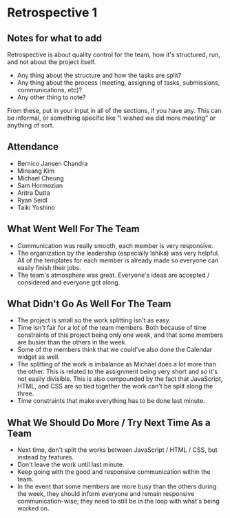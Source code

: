 # Retrospective 1

## Notes for what to add
Retrospective is about quality control for the team, how it's structured, run, and not about the project itself.
- Any thing about the structure and how the tasks are split?
- Any thing about the process (meeting, assigning of tasks, submissions, communications, etc)?
- Any other thing to note?

From these, put in your input in all of the sections, if you have any. This can be informal, or something specific like "I wished we did more meeting" or anything of sort.

## Attendance
- Bernico Jansen Chandra
- Minsang Kim
- Michael Cheung
- Sam Hormozian
- Aritra Dutta
- Ryan Seidl
- Taiki Yoshino

## What Went Well For The Team
- Communication was really smooth, each member is very responsive.
- The organization by the leadership (especially Ishika) was very helpful. All of the templates for each member is already made so everyone can easily finish their jobs.
- The team's atmosphere was great. Everyone's ideas are accepted / considered and everyone got along.

## What Didn't Go As Well For The Team
- The project is small so the work splitting isn't as easy.
- Time isn't fair for a lot of the team members. Both because of time constraints of this project being only one week, and that some members are busier than the others in the week.
- Some of the members think that we could've also done the Calendar widget as well.
- The splitting of the work is imbalance as Michael does a lot more than the other. This is related to the assignment being very short and so it's not easily divisible. This is also compounded by the fact that JavaScript, HTML, and CSS are so tied together the work can't be split along the three.
- Time constraints that make everything has to be done last minute.

## What We Should Do More / Try Next Time As a Team
- Next time, don't split the works between JavaScript / HTML / CSS, but instead by features.
- Don't leave the work until last minute.
- Keep going with the good and responsive communication within the team.
- In the event that some members are more busy than the others during the week, they should inform everyone and remain responsive communication-wise; they need to still be in the loop with what's being worked on. 

